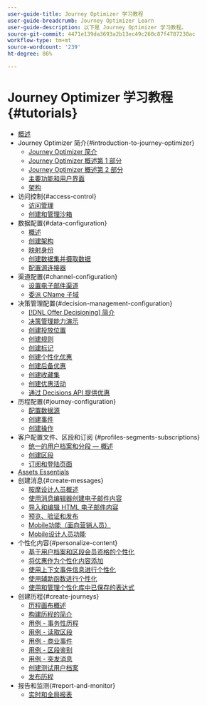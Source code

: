 ```yaml
---
user-guide-title: Journey Optimizer 学习教程
user-guide-breadcrumb: Journey Optimizer Learn
user-guide-description: 以下是 Journey Optimizer 学习教程。
source-git-commit: 4471e139da3693a2b13ec49c260c87f4787238ac
workflow-type: tm+mt
source-wordcount: '239'
ht-degree: 86%

---
```



# Journey Optimizer 学习教程 {#tutorials}

+ [概述](/help/overview.md)
+ Journey Optimizer 简介{#introduction-to-journey-optimizer}
   + [Journey Optimizer 简介](/help/introduction/introduction.md)
   + [Journey Optimizer 概述第 1 部分](/help/introduction/journey-optimizer-overview-part-1.md)
   + [Journey Optimizer 概述第 2 部分](/help/introduction/journey-optimizer-overview-part-2.md)
   + [主要功能和用户界面](/help/introduction/key-capabilities-and-user-interface.md)
   + [架构](/help/introduction/architecture.md)
+ 访问控制{#access-control}
   + [访问管理](/help/set-up-access/access-management.md)
   + [创建和管理沙箱](/help/set-up-access/create-and-manage-sandboxes.md)
+ 数据配置{#data-configuration}
   + [概述](/help/set-up-data/set-up-data-overview.md)
   + [创建架构](/help/set-up-data/create-schema.md)
   + [映射身份](/help/set-up-data/map-identities.md)
   + [创建数据集并摄取数据](/help/set-up-data/create-datasets-and-ingest-data.md)
   + [配置源连接器](/help/set-up-data/configure-source-connectors.md)
+ 渠道配置{#channel-configuration}
   + [设置电子邮件渠道](/help/set-up-email-channel/set-up-email-channel.md)
   + [委派 CName 子域](/help/set-up-email-channel/delegate-cname-subdomains.md)
+ 决策管理配置{#decision-management-configuration}
   + [ [!DNL Offer Decisioning] 简介](/help/decision-management/introduction-to-offer-decisioning.md)
   + [决策管理能力演示](/help/decision-management/demo-of-offer-decisioning.md)
   + [创建投放位置](/help/decision-management/create-placements.md)
   + [创建规则](/help/decision-management/create-rules.md)
   + [创建标记](/help/decision-management/create-tags.md)
   + [创建个性化优惠](/help/decision-management/create-personalized-offers.md)
   + [创建后备优惠](/help/decision-management/create-fallback-offers.md)
   + [创建收藏集](/help/decision-management/create-collections.md)
   + [创建优惠活动](/help/decision-management/create-offer-activities.md)
   + [通过 Decisions API 提供优惠](/help/decision-management/deliver-offers-with-the-decisions-api.md)
+ 历程配置{#journey-configuration}
   + [配置数据源](/help/set-up-journeys/configure-data-sources.md)
   + [创建事件](/help/set-up-journeys/create-events.md)
   + [创建操作](/help/set-up-journeys/create-actions.md)
+ 客户配置文件、区段和订阅 {#profiles-segments-subscriptions}
   + [统一的用户档案和分段 — 概述](/help/set-up-resources/unified-profile-and-segmentation-overview.md)
   + [创建区段](/help/set-up-resources/create-segments.md)
   + [订阅和登陆页面](/help/subscriptions-and-landing-pages.md)
+ [Assets Essentials](/help/assets-essentials-overview.md)
+ 创建消息{#create-messages}
   + [按摩设计人员概述](/help/create-messages/message-designer-overview.md)
   + [使用消息编辑器创建电子邮件内容](/help/create-messages/create-email-content-with-the-message-editor.md)
   + [导入和编辑 HTML 电子邮件内容](/help/create-messages/import-and-author-html-email-content.md)
   + [预览、验证和发布](/help/create-messages/preview-proof-and-publish.md)
   + [Mobile功能（面向营销人员）](/help/create-messages/mobile-capabilities.md)
   + [Mobile设计人员功能](/help/create-messages/mobile-capabilities-for-developers.md)
+ 个性化内容{#personalize-content}
   + [基于用户档案和区段会员资格的个性化](/help/personalize-content/profile-and-segment-membership-based-personalization.md)
   + [将优惠作为个性化内容添加](/help/personalize-content/add-offer-decisioning-to-messages.md)
   + [使用上下文事件信息进行个性化](/help/personalize-content/use-contextual-event-information-for-personalization.md)
   + [使用辅助函数进行个性化](/help/personalize-content/use-helper-functions-for-personalization.md)
   + [使用和管理个性化库中已保存的表达式](/help/personalize-content/use-and-manage-saved-expressions-in-personalization-library.md)
+ 创建历程{#create-journeys}
   + [历程画布概述](/help/create-journeys/overview-over-the-journey-canvas.md)
   + [构建历程的简介](/help/create-journeys/introduction-to-building-a-journey.md)
   + [用例 - 事务性历程](/help/create-journeys/use-case-transactional-journey.md)
   + [用例 - 读取区段](/help/create-journeys/use-case-read-segment.md)
   + [用例 - 商业事件](/help/create-journeys/use-case-business-event.md)
   + [用例 - 区段鉴别](/help/create-journeys/use-case-read-segment-qualification.md)
   + [用例 - 突发消息](/help/create-journeys/use-case-burst-message.md)
   + [创建测试用户档案](/help/create-journeys/test-a-journey.md)
   + [发布历程](/help/create-journeys/publish-a-journey.md)
+ 报告和监测{#report-and-monitor}
   + [实时和全局报表](/help/report-and-monitor/live-and-global-reports.md)

